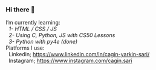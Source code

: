 ### Hi there 👋
I’m currently learning:<br>
  &nbsp; <i>1- HTML / CSS / JS<br>
  &nbsp; 2- Using C, Python, JS with CS50 Lessons<br>
  &nbsp; 3- Python with py4e (done)<br></i>
Platforms I use:<br>
  &nbsp; Linkedin; https://www.linkedin.com/in/cagin-yarkin-sari/<br>
  &nbsp; Instagram; https://www.instagram.com/cagin.sari<br>
  
<!--
**Jilbao/Jilbao** is a ✨ _special_ ✨ repository because its `README.md` (this file) appears on your GitHub profile.

Here are some ideas to get you started:

- 🔭 I’m currently working on ...
- 🌱 I’m currently learning ...
- 👯 I’m looking to collaborate on ...
- 🤔 I’m looking for help with ...
- 💬 Ask me about ...
- 📫 How to reach me: ...
- 😄 Pronouns: ...
- ⚡ Fun fact: ...
-->
